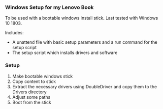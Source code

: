 ### Windows Setup for my Lenovo Book

To be used with a bootable windows install stick. Last tested with Windows 10 1803.

Includes:

- A unattend file with basic setup parameters and a run command for the setup script
- The setup script which installs drivers and software

### Setup

1. Make bootable windows stick
2. Copy content to stick
3. Extract the necessary drivers using DoubleDriver and copy them to the Drivers directory
4. Adjust some paths
5. Boot from the stick
